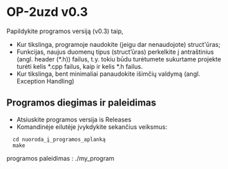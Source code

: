 # OP-2uzd v0.3
Papildykite programos versiją (v0.3) taip, 
 - Kur tikslinga, programoje naudokite (jeigu dar nenaudojote) struct'ūras;
 - Funkcijas, naujus duomenų tipus (struct’ūras) perkelkite į antraštinius (angl. header (*.h)) failus, t.y. tokiu būdu turėtumete sukurtame projekte turėti kelis *.cpp failus, kaip ir kelis *.h failus.
 - Kur tikslinga, bent minimaliai panaudokite išimčių valdymą (angl. Exception Handling)

## Programos diegimas ir paleidimas
- Atsiuskite programos versija is Releases
- Komandinėje eilutėje įvykdykite sekančius veiksmus:
```shell
  cd nuoroda_į_programos_aplanką
  make

```
programos paleidimas : ./my_program

